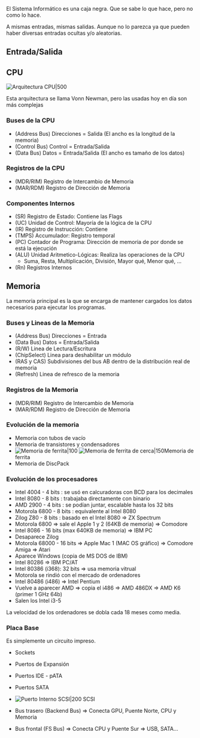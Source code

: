 El Sistema Informático es una caja negra. Que se sabe lo que hace, pero no como lo hace.

A mismas entradas, mismas salidas.
Aunque no lo parezca ya que pueden haber diversas entradas ocultas y/o aleatorias.

## Entrada/Salida


## CPU
![Arquitectura CPU|500](http://ignasibarri.com/blog/assets/vn.png)

Esta arquitectura se llama Vonn Newman, pero las usadas hoy en día son más complejas

### Buses de la CPU
- (Address Bus) Direcciones = Salida (El ancho es la longitud de la memoria)
- (Control Bus) Control = Entrada/Salida
- (Data Bus) Datos = Entrada/Salida (El ancho es tamaño de los datos)

### Registros de la CPU
- (MDR/RIM) Registro de Intercambio de Memoria
- (MAR/RDM) Registro de Dirección de Memoria

### Componentes Internos
- (SR) Registro de Estado: Contiene las Flags
- (UC) Unidad de Control: Mayoría de la lógica de la CPU
- (IR) Registro de Instrucción: Contiene
- (TMPS) Accumulador: Registro temporal
- (PC) Contador de Programa: Dirección de memoria de por donde se está la ejecución
- (ALU) Unidad Aritmetico-Lógicas: Realiza las operaciones de la CPU
	- Suma, Resta, Multiplicación, División, Mayor qué, Menor qué, ...
- (Rn) Registros Internos


## Memoria
La memoria principal es la que se encarga de mantener cargados los datos necesarios para ejecutar los programas.

### Buses y Lineas de la Memoria
- (Address Bus) Direcciones = Entrada
- (Data Bus) Datos = Entrada/Salida
- (R/W) Linea de Lectura/Escritura
- (ChipSelect) Linea para deshabilitar un módulo
- (RAS y CAS) Subdivisiones del bus AB dentro de la distribución real de memoria
- (Refresh) Linea de refresco de la memoria

### Registros de la Memoria
- (MDR/RIM) Registro de Intercambio de Memoria
- (MAR/RDM) Registro de Dirección de Memoria

### Evolución de la memoria
- Memoria con tubos de vacío
- Memoria de transistores y condensadores
-  ![Memoria de ferrita|100](https://images.fineartamerica.com/images-medium-large-5/magnetic-core-memory-of-univac-computer-pasieka.jpg) ![Memoria de ferrita de cerca|150](https://upload.wikimedia.org/wikipedia/commons/0/04/KL_Kernspeicher_Makro_1.jpg)Memoria de ferrita
- Memoria de DiscPack


### Evolución de los procesadores
- Intel 4004 - 4 bits : se usó en calcuradoras con BCD para los decimales
- Intel 8080 - 8 bits : trabajaba directamente con binario
- AMD 2900 - 4 bits : se podían juntar, escalable hasta los 32 bits
- Motorola 6800 - 8 bits : equivalente al Intel 8080
- Zilog Z80 - 8 bits : basado en el Intel 8080 => ZX Spectrum
- Motorola 6800 => sale el Apple 1 y 2 (64KB de memoria) => Comodore
- Intel 8086 - 16 bits (max 640KB de memoria) => IBM PC
- Desaparece Zilog
- Motorola 68000 - 16 bits => Apple Mac 1 (MAC OS gráfico) => Comodore Amiga => Atari
- Aparece Windows (copia de MS DOS de IBM)
- Intel 80286 => IBM PC/AT
- Intel 80386 (i368): 32 bits => usa memoria vitrual
- Motorola se rindió con el mercado de ordenadores
- Intel 80486 (i486) => Intel Pentium
- Vuelve a aparecer AMD => copia el i486 => AMD 486DX => AMD K6 (primer 1 GHz 64b)
- Salen los Intel i3-5

La velocidad de los ordenadores se dobla cada 18 meses como media.


### Placa Base
Es simplemente un circuito impreso. 
- Sockets
- Puertos de Expansión
- Puertos IDE - pATA
- Puertos SATA
- ![Puerto Interno SCSI|200](https://external-content.duckduckgo.com/iu/?u=https%3A%2F%2Fimages-na.ssl-images-amazon.com%2Fimages%2FI%2F41eLK6A5QeL.__AC_SX300_QL70_ML2_.jpg&f=1&nofb=1) SCSI

- Bus trasero (Backend Bus) => Conecta GPU, Puente Norte, CPU y Memoria
- Bus frontal (FS Bus) => Conecta CPU y Puente Sur => USB, SATA...